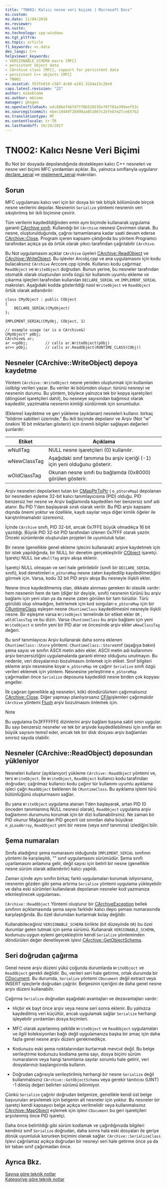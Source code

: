 ```yaml
---
title: "TN002: Kalıcı nesne veri biçimi | Microsoft Docs"
ms.custom: 
ms.date: 11/04/2016
ms.reviewer: 
ms.suite: 
ms.technology: cpp-windows
ms.tgt_pltfrm: 
ms.topic: article
f1_keywords: vc.data
dev_langs: C++
helpviewer_keywords:
- VERSIONABLE_SCHEMA macro [MFC]
- persistent object data
- CArchive class [MFC], support for persistent data
- persistent C++ objects [MFC]
- TN002
ms.assetid: 553fe01d-c587-4c8d-a181-3244a15c2be9
caps.latest.revision: "22"
author: mikeblome
ms.author: mblome
manager: ghogen
ms.openlocfilehash: e4c886ef46fd7ff8b519235e70f781e399aef53c
ms.sourcegitcommit: ebec1d449f2bd98aa851667c2bfeb7e27ce657b2
ms.translationtype: MT
ms.contentlocale: tr-TR
ms.lasthandoff: 10/24/2017
---
```

# <a name="tn002-persistent-object-data-format"></a>TN002: Kalıcı Nesne Veri Biçimi
Bu Not bir dosyada depolandığında destekleyen kalıcı C++ nesneleri ve nesne veri biçimi MFC yordamları açıklar. Bu, yalnızca sınıflarıyla uygulanır [declare_serıal](../mfc/reference/run-time-object-model-services.md#declare_serial) ve [ımplement_serıal](../mfc/reference/run-time-object-model-services.md#implement_serial) makroları.  
  
## <a name="the-problem"></a>Sorun  
 MFC uygulaması kalıcı veri için bir dosya bir tek bitişik bölümünde birçok nesne verilerini depolar. Nesnenin `Serialize` yöntemi nesnenin veri sıkıştırılmış bir ikili biçimine çevirir.  
  
 Tüm verilerin kaydedildiğinden emin aynı biçimde kullanarak uygulama garanti [CArchive sınıfı](../mfc/reference/carchive-class.md). Kullandığı bir `CArchive` nesnesi Çevirmen olarak. Bu nesne, oluşturulduğunda, çağrısı tamamlanana kadar saati devam ederse [CArchive::Close](../mfc/reference/carchive-class.md#close). Program içeren kapsamı çıktığında bu yöntem Programcı tarafından açıkça ya da örtük olarak yıkıcı tarafından çağrılabilir `CArchive`.  
  
 Bu Not uygulamasını açıklar `CArchive` üyeleri [CArchive::ReadObject](../mfc/reference/carchive-class.md#readobject) ve [CArchive::WriteObject](../mfc/reference/carchive-class.md#writeobject). Bu işlevler Arcobj.cpp ve ana uygulamasını için kodu bulacaksınız `CArchive` Arccore.cpp içinde. Kullanıcı kodu çağırmaz `ReadObject` ve `WriteObject` doğrudan. Bunun yerine, bu nesneler tarafından otomatik olarak oluşturulan sınıfa özgü tür kullanımı uyumlu ekleme ve çıkarma işleçleri tarafından kullanılan `DECLARE_SERIAL` ve `IMPLEMENT_SERIAL` makroları. Aşağıdaki kodda gösterildiği nasıl `WriteObject` ve `ReadObject` örtük olarak adlandırılır:  
  
```  
class CMyObject : public CObject  
{  
    DECLARE_SERIAL(CMyObject) 
};  
 
IMPLEMENT_SERIAL(CMyObj, CObject, 1)  
 
// example usage (ar is a CArchive&)  
CMyObject* pObj;  
CArchive& ar;  
ar <<pObj;        // calls ar.WriteObject(pObj)  
ar>> pObj;        // calls ar.ReadObject(RUNTIME_CLASS(CObj))  
```  
  
## <a name="saving-objects-to-the-store-carchivewriteobject"></a>Nesneler (CArchive::WriteObject) depoya kaydetme  
 Yöntem `CArchive::WriteObject` nesne yeniden oluşturmak için kullanılan üstbilgi verileri yazar. Bu veriler iki bölümden oluşur: türünü nesneyi ve nesnenin durumu. Bu yöntem, böylece yalnızca tek bir kopya işaretçileri (döngüsel işaretçileri dahil), bu nesneye sayısından bağımsız olarak kaydedilir, yazılmakta nesnenin kimliği sürdürmek için sorumludur.  
  
 (Ekleme) kaydetme ve geri yükleme (ayıklanan) nesneleri kullanır. birkaç "bildirim sabitleri üzerinde." Bu ikili biçimde depolanır ve Arşiv (Not "w" önekini 16 bit miktarları gösterir) için önemli bilgiler sağlayan değerleri şunlardır:  
  
|Etiket|Açıklama|  
|---------|-----------------|  
|wNullTag|NULL nesne işaretçileri (0) kullanılır.|  
|wNewClassTag|Aşağıdaki sınıf tanımına bu arşiv içeriği (-1) için yeni olduğunu gösterir.|  
|wOldClassTag|Okunan nesne sınıfı bu bağlamda (0x8000) görülen gösterir.|  
  
 Arşiv nesneleri depolarken tutan bir [CMapPtrToPtr](../mfc/reference/cmapptrtoptr-class.md) ( `m_pStoreMap`) depolanan bir nesneden eşleme 32-bit kalıcı tanımlayıcısına (PID) olduğu. PID benzersiz her nesne ve Arşiv bağlamında kaydedilen her benzersiz sınıf adı atanır. Bu PID 1'den başlayarak sıralı olarak verilir. Bu PID arşiv kapsamı dışında önemi yoktur ve özellikle, kaydı sayılar veya diğer kimlik öğeler ile karıştırılmamalıdır üzeresiniz.  
  
 İçinde `CArchive` sınıfı, PID 32-bit, ancak 0x7FFE büyük olmadıkça 16 bit yazıldığı. Büyük PID 32-bit PID tarafından izlenen 0x7FFF olarak yazılır. Önceki sürümlerde oluşturulan projeleri ile uyumluluk tutar.  
  
 Bir nesne (genellikle genel ekleme işlecini kullanarak) arşive kaydetmek için bir istek yapıldığında, bir NULL bir denetim gerçekleştirilir [CObject](../mfc/reference/cobject-class.md) işaretçi. İşaretçi NULL ise `wNullTag` arşiv akışa eklenir.  
  
 İşaretçi NULL olmayan ve seri hale getirilebilir (sınıfı bir `DECLARE_SERIAL` sınıfı), kod denetimleri `m_pStoreMap` nesne zaten kaydedilip kaydedilmediğini görmek için. Varsa, kodu 32 bit PID arşiv akışa Bu nesneyle ilişkili ekler.  
  
 Nesne önce kaydedilmemiş olan, dikkate alınması gereken iki olasılık vardır: hem nesnenin hem de tam (diğer bir deyişle, sınıfı) nesnenin türünü bu arşiv bağlamı için yeni olan ya da nesne zaten görülen bir tam türüdür. Türü görüldü olup olmadığını, belirlemek için kod sorguları `m_pStoreMap` için bir [CRuntimeClass](../mfc/reference/cruntimeclass-structure.md) eşleşen nesne `CRuntimeClass` kaydedilmesini nesneyle ilişkili nesne. Bir eşleşme varsa `WriteObject` temelinde bir etiket ekler `OR` , `wOldClassTag` ve bu dizin. Varsa `CRuntimeClass` bu arşiv bağlamı için yeni `WriteObject` o sınıfın yeni bir PID atar ve öncesinde arşiv ekler `wNewClassTag` değeri.  
  
 Bu sınıf tanımlayıcısı Arşiv kullanarak daha sonra eklenen `CRuntimeClass::Store` yöntemi. `CRuntimeClass::Store`sınıf (aşağıya bakın) şema sayısı ve sınıfın ASCII metin adını ekler. ASCII metin adı kullanımını arşiv benzersizliğini uygulamalarda garanti etmez olduğunu unutmayın. Bu nedenle, veri dosyalarınızı bozulmasını önlemek için etiket. Sınıf bilgileri ekleme arşiv nesnesine koyar `m_pStoreMap` ve çağırır `Serialize` sınıfı özgü verileri eklemek için yöntem. Nesnesine yerleştirme `m_pStoreMap` çağırmadan önce `Serialize` deposuna kaydedildi nesne birden çok kopyası engeller.  
  
 İlk çağıran (genellikle ağ nesneleri, kök) döndürülürken çağırmalısınız [CArchive::Close](../mfc/reference/carchive-class.md#close). Diğer yapmayı planlıyorsanız [CFile](../mfc/reference/cfile-class.md)işlemleri çağırmalıdır `CArchive` yöntemi [Flush](../mfc/reference/carchive-class.md#flush) arşiv bozulmasını önlemek için.  
  
> [!NOTE]
>  Bu uygulama 0x3FFFFFFE dizinlerini arşiv bağlam başına sabit sınırı uygular. Bu sayı benzersiz nesneler ve tek bir arşivde kaydedilebilmesi için sınıflar en büyük sayısını temsil eder, ancak tek bir disk dosyası arşiv bağlamları sınırsız sayıda olabilir.  
  
## <a name="loading-objects-from-the-store-carchivereadobject"></a>Nesneler (CArchive::ReadObject) deposundan yükleniyor  
 Nesneleri kullanır (ayıklanıyor) yükleme `CArchive::ReadObject` yöntemi ve, ters `WriteObject`. İle `WriteObject`, `ReadObject` kullanıcı kodu tarafından doğrudan; çağrılmaz kullanıcı kodu çağırır tür kullanımı uyumlu ayıklama işleci çağrı `ReadObject` beklenen ile `CRuntimeClass`. Bu ayıklama işlemi türü bütünlüğünü oluşturmasını sağlar.  
  
 Bu yana `WriteObject` uygulama atanan 1'den başlayarak, artan PID (0 önceden tanımlanmış NULL nesnesi olarak), `ReadObject` uygulama arşiv bağlamının durumunu korumak için bir dizi kullanabilirsiniz. Ne zaman bir PID okunur Mağaza'dan PID geçerli üst sınırdan daha büyükse `m_pLoadArray`, `ReadObject` yeni bir nesne (veya sınıf tanımına) izlediğini bilir.  
  
## <a name="schema-numbers"></a>Şema numaraları  
 Sınıfa atadığınız şema numarasını olduğunda `IMPLEMENT_SERIAL` sınıfının yöntemi ile karşılaşıldı, "" sınıf uygulamasını sürümüdür. Şema sınıfı uyarlamasını anlamına gelir, değil sayısı için belirli bir nesne (genellikle nesne sürüm olarak adlandırılır) kalıcı yapıldı.  
  
 Zaman içinde aynı sınıfın birkaç farklı uygulamaları korumak istiyorsanız, nesnenin gözden gibi şema artırma `Serialize` yöntemi uygulama yükleyebilir ve daha eski sürümleri kullanılarak depolanan nesneler kod yazmanıza etkinleştirecek uygulaması.  
  
 `CArchive::ReadObject` Yöntemi oluşturur bir [CArchiveException](../mfc/reference/carchiveexception-class.md) bellek sınıfının açıklamasında şema sayısı farklıdır kalıcı depo şeması numarasında karşılaştığında. Bu özel durumdan kurtarmak kolay değildir.  
  
 Kullanabileceğiniz `VERSIONABLE_SCHEMA` birlikte (bit düzeyinde `OR`) bu özel durumlar gelen tutmak için şema sürümü. Kullanarak `VERSIONABLE_SCHEMA`, kodunuzu uygun eylemi gerçekleştirin kendi `Serialize` yönteminden döndürülen değer denetleyerek işlevi [CArchive::GetObjectSchema](../mfc/reference/carchive-class.md#getobjectschema).  
  
## <a name="calling-serialize-directly"></a>Seri doğrudan çağırma  
 Genel nesne arşiv düzeni yükü çoğunda durumlarda `WriteObject` ve `ReadObject` gerekli değildir. Bu, verileri seri hale getirme, ortak durumda bir [CDocument](../mfc/reference/cdocument-class.md). Bu durumda, `Serialize` yöntemi `CDocument` değil extract veya INSERT işleçlerle doğrudan çağrılır. Belgesinin içeriğini de daha genel nesne arşiv düzeni kullanabilir.  
  
 Çağırma `Serialize` doğrudan aşağıdaki avantajları ve dezavantajları vardır:  
  
-   Hiçbir ek bayt önce arşiv veya nesne seri sonra eklenir. Bu yalnızca kaydedilmiş veri küçültür, ancak uygulamak sağlar `Serialize` herhangi işleyebilir yordamları dosya biçimleri.  
  
-   MFC olarak ayarlanmış şekilde `WriteObject` ve `ReadObject` uygulamaları ve ilgili koleksiyonları bağlı değil uygulamanıza başka bir amaç için daha fazla genel nesne arşiv düzeni gerekmedikçe.  
  
-   Kodunuzu eski şema noktalarından kurtarmak mevcut değil. Bu belge serileştirme kodunuzu kodlama şema sayı, dosya biçimi sürüm numaralarını veya hangi tanımlama sayılar sorumlu hale getirir, veri dosyalarınızı başlangıcında kullanın.  
  
-   Doğrudan çağrısıyla serileştirilmiş herhangi bir nesne `Serialize` değil kullanmalısınız `CArchive::GetObjectSchema` veya gerekir tanıtıcısı (UINT) -1 dönüş değeri belirten sürümü bilinmiyor.  
  
 Çünkü `Serialize` çağrılır doğrudan belgenize, genellikle kendi üst belge başvuruları arşivlemek için belgenin alt nesneler için yoktur. Bu nesneler bir işaretçi kendi kapsayıcı belge açıkça verilmelidir veya kullanmalısınız [CArchive::MapObject](../mfc/reference/carchive-class.md#mapobject) eşlemek için işlevi `CDocument` bu geri işaretçileri arşivlenmiş önce PID işaretçi.  
  
 Daha önce belirtildiği gibi sürüm kodlamak ve çağırdığınızda bilgileri kendiniz sınıf `Serialize` doğrudan, daha sonra hala eski dosyaları ile geriye dönük uyumluluk korurken biçimini olanak sağlar. `CArchive::SerializeClass` İşlevi çağrılamaz açıkça doğrudan bir nesneyi seri hale getirme önce ya da bir taban sınıf çağırmadan önce.  
  
## <a name="see-also"></a>Ayrıca Bkz.  
 [Sayıya göre teknik notlar](../mfc/technical-notes-by-number.md)   
 [Kategoriye göre teknik notlar](../mfc/technical-notes-by-category.md)

